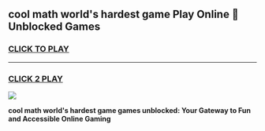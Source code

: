
## cool math world's hardest game Play Online 👋 Unblocked Games
<h3>
<a href="https://news.freeplayer.one?title=cool_math_world's_hardest_game&ref=17CMG">CLICK TO PLAY</a></h3>
<hr>

<h3>
<a href="https://news.freeplayer.one?title=cool_math_world's_hardest_game&ref=17CMG">CLICK 2 PLAY</a>
  
</h3>

<a href="https://news.freeplayer.one?title=cool_math_world's_hardest_game&ref=17CMG/"><img src="https://clearcache.store/games.png"></a>


**cool math world's hardest game games unblocked: Your Gateway to Fun and Accessible Online Gaming**
